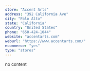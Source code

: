 ```yaml
---
store: "Accent Arts"
address: "392 California Ave"
city: "Palo Alto"
state: "California"
country: "United States"
phone: "650-424-1044"
website: "accentarts.com"
weburl: "https://www.accentarts.com/"
ecommerce: "yes"
type: "stores"
---
```


no content